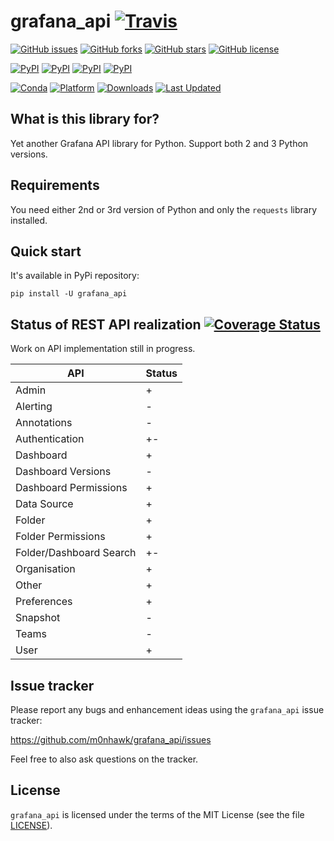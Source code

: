 # grafana_api [![Travis](https://img.shields.io/travis/m0nhawk/grafana_api.svg?style=flat)](https://travis-ci.org/m0nhawk/grafana_api)
[![GitHub issues](https://img.shields.io/github/issues/m0nhawk/grafana_api.svg?style=flat)](https://github.com/m0nhawk/grafana_api/issues) [![GitHub forks](https://img.shields.io/github/forks/m0nhawk/grafana_api.svg?style=flat)](https://github.com/m0nhawk/grafana_api/network) [![GitHub stars](https://img.shields.io/github/stars/m0nhawk/grafana_api.svg?style=flat)](https://github.com/m0nhawk/grafana_api/stargazers) [![GitHub license](https://img.shields.io/github/license/m0nhawk/grafana_api.svg?style=flat)](https://github.com/m0nhawk/grafana_api/blob/master/LICENSE)

[![PyPI](https://img.shields.io/pypi/v/grafana_api.svg?style=flat)](https://pypi.org/project/grafana-api/) [![PyPI](https://img.shields.io/pypi/wheel/grafana_api.svg?style=flat)](https://pypi.org/project/grafana-api/) [![PyPI](https://img.shields.io/pypi/pyversions/grafana_api.svg?style=flat)](https://pypi.org/project/grafana-api/) [![PyPI](https://img.shields.io/pypi/status/grafana_api.svg?style=flat)](https://pypi.org/project/grafana-api/)

[![Conda](https://anaconda.org/m0nhawk/grafana_api/badges/version.svg)](https://anaconda.org/m0nhawk/grafana_api) [![Platform](https://anaconda.org/m0nhawk/grafana_api/badges/platforms.svg)](https://anaconda.org/m0nhawk/grafana_api) [![Downloads](https://anaconda.org/m0nhawk/grafana_api/badges/downloads.svg)](https://anaconda.org/m0nhawk/grafana_api) [![Last Updated](https://anaconda.org/m0nhawk/grafana_api/badges/latest_release_relative_date.svg)](https://anaconda.org/m0nhawk/grafana_api)


## What is this library for?

Yet another Grafana API library for Python. Support both 2 and 3 Python versions.

## Requirements

You need either 2nd or 3rd version of Python and only the `requests` library installed.

## Quick start

It's available in PyPi repository:

    pip install -U grafana_api

## Status of REST API realization [![Coverage Status](https://coveralls.io/repos/github/m0nhawk/grafana_api/badge.svg?branch=master)](https://coveralls.io/github/m0nhawk/grafana_api?branch=master)

Work on API implementation still in progress.

| API | Status |
|---|---|
| Admin | + |
| Alerting | - |
| Annotations | - |
| Authentication | +- |
| Dashboard | + |
| Dashboard Versions | - |
| Dashboard Permissions | + |
| Data Source | + |
| Folder | + |
| Folder Permissions | + |
| Folder/Dashboard Search | +- |
| Organisation | + |
| Other | + |
| Preferences | + |
| Snapshot | - |
| Teams | - |
| User | + |

## Issue tracker

Please report any bugs and enhancement ideas using the `grafana_api` issue tracker:

  https://github.com/m0nhawk/grafana_api/issues

Feel free to also ask questions on the tracker.

## License

`grafana_api` is licensed under the terms of the MIT License (see the file
[LICENSE](LICENSE)).

